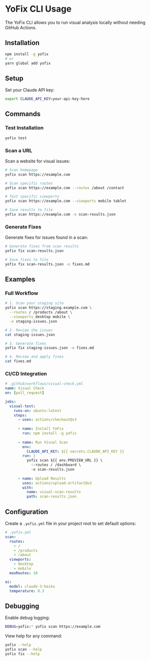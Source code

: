 # YoFix CLI Usage

The YoFix CLI allows you to run visual analysis locally without needing GitHub Actions.

## Installation

```bash
npm install -g yofix
# or
yarn global add yofix
```

## Setup

Set your Claude API key:

```bash
export CLAUDE_API_KEY=your-api-key-here
```

## Commands

### Test Installation

```bash
yofix test
```

### Scan a URL

Scan a website for visual issues:

```bash
# Scan homepage
yofix scan https://example.com

# Scan specific routes
yofix scan https://example.com --routes /about /contact

# Test specific viewports
yofix scan https://example.com --viewports mobile tablet

# Save results to file
yofix scan https://example.com -o scan-results.json
```

### Generate Fixes

Generate fixes for issues found in a scan:

```bash
# Generate fixes from scan results
yofix fix scan-results.json

# Save fixes to file
yofix fix scan-results.json -o fixes.md
```

## Examples

### Full Workflow

```bash
# 1. Scan your staging site
yofix scan https://staging.example.com \
  --routes / /products /about \
  --viewports desktop mobile \
  -o staging-issues.json

# 2. Review the issues
cat staging-issues.json

# 3. Generate fixes
yofix fix staging-issues.json -o fixes.md

# 4. Review and apply fixes
cat fixes.md
```

### CI/CD Integration

```yaml
# .github/workflows/visual-check.yml
name: Visual Check
on: [pull_request]

jobs:
  visual-test:
    runs-on: ubuntu-latest
    steps:
      - uses: actions/checkout@v3
      
      - name: Install YoFix
        run: npm install -g yofix
      
      - name: Run Visual Scan
        env:
          CLAUDE_API_KEY: ${{ secrets.CLAUDE_API_KEY }}
        run: |
          yofix scan ${{ env.PREVIEW_URL }} \
            --routes / /dashboard \
            -o scan-results.json
      
      - name: Upload Results
        uses: actions/upload-artifact@v3
        with:
          name: visual-scan-results
          path: scan-results.json
```

## Configuration

Create a `.yofix.yml` file in your project root to set default options:

```yaml
# .yofix.yml
scan:
  routes:
    - /
    - /products
    - /about
  viewports:
    - desktop
    - mobile
  maxRoutes: 10

ai:
  model: claude-3-haiku
  temperature: 0.3
```

## Debugging

Enable debug logging:

```bash
DEBUG=yofix:* yofix scan https://example.com
```

View help for any command:

```bash
yofix --help
yofix scan --help
yofix fix --help
```